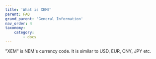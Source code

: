 ```yaml
---
title: 'What is XEM?'
parent: FAQ
grand_parent: 'General Information'
nav_order: 4
taxonomy:
    category:
        - docs
---
```


"XEM" is NEM's currency code. It is similar to USD, EUR, CNY, JPY etc.